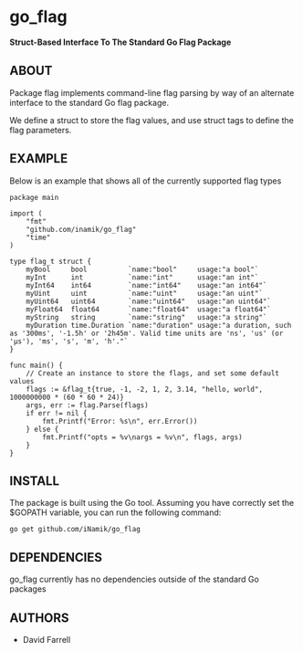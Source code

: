 go_flag
=======

**Struct-Based Interface To The Standard Go Flag Package**


ABOUT
-----

Package flag implements command-line flag parsing by way of an alternate
interface to the standard Go flag package.

We define a struct to store the flag values, and use struct tags to define the
flag parameters.


EXAMPLE
-------

Below is an example that shows all of the currently supported flag types

	package main

	import (
		"fmt"
		"github.com/inamik/go_flag"
		"time"
	)

	type flag_t struct {
		myBool     bool          `name:"bool"     usage:"a bool"`
		myInt      int           `name:"int"      usage:"an int"`
		myInt64    int64         `name:"int64"    usage:"an int64"`
		myUint     uint          `name:"uint"     usage:"an uint"`
		myUint64   uint64        `name:"uint64"   usage:"an uint64"`
		myFloat64  float64       `name:"float64"  usage:"a float64"`
		myString   string        `name:"string"   usage:"a string"`
		myDuration time.Duration `name:"duration" usage:"a duration, such as '300ms', '-1.5h' or '2h45m'. Valid time units are 'ns', 'us' (or 'µs'), 'ms', 's', 'm', 'h'."`
	}

	func main() {
		// Create an instance to store the flags, and set some default values
		flags := &flag_t{true, -1, -2, 1, 2, 3.14, "hello, world", 1000000000 * (60 * 60 * 24)}
		args, err := flag.Parse(flags)
		if err != nil {
			fmt.Printf("Error: %s\n", err.Error())
		} else {
			fmt.Printf("opts = %v\nargs = %v\n", flags, args)
		}
	}


INSTALL
-------

The package is built using the Go tool.  Assuming you have correctly set the
$GOPATH variable, you can run the following command:

	go get github.com/iNamik/go_flag


DEPENDENCIES
------------

go_flag currently has no dependencies outside of the standard Go packages


AUTHORS
-------

 * David Farrell
